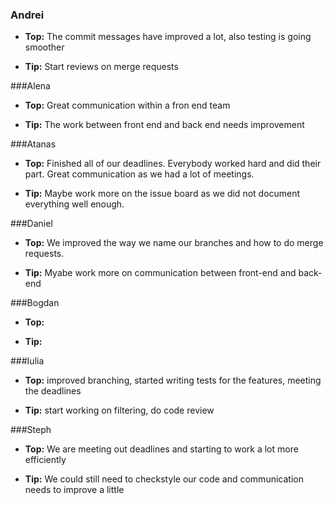 ### Andrei
- **Top:** The commit messages have improved a lot, also testing is going smoother

- **Tip:** Start reviews on merge requests

###Alena 
- **Top:** Great communication within a fron end team

- **Tip:** The work between front end and back end needs improvement

###Atanas
- **Top:** Finished all of our deadlines. Everybody worked hard and did their part. Great communication as we had a lot of meetings.

- **Tip:** Maybe work more on the issue board as we did not document everything well enough. 

###Daniel
- **Top:** We improved the way we name our branches and how to do merge requests.

- **Tip:** Myabe work more on communication between front-end and back-end

###Bogdan
- **Top:**

- **Tip:** 

###Iulia
- **Top:** improved branching, started writing tests for the features, meeting the deadlines

- **Tip:** start working on filtering, do code review

###Steph
- **Top:** We are meeting out deadlines and starting to work a lot more efficiently

- **Tip:** We could still need to checkstyle our code and communication needs to improve a little